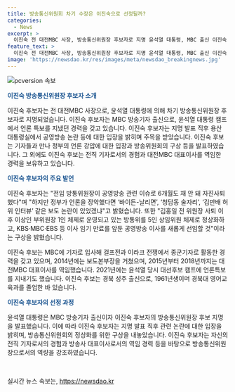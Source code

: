 ```yaml
---
title: 방송통신위원회 차기 수장은 이진숙으로 선정될까?
categories:
  - News
excerpt: >
  이진숙 전 대전MBC 사장, 방송통신위원장 후보자로 지명 윤석열 대통령, MBC 출신 이진숙 후보 지명 발표. 후보자는 공영방송 관련 이슈에 대해 입장 표명하며, 5인 상임위원 체제 정상화 및 공영방송 이사 임기 만료를 앞둔 인사에 대한 구상 공개. 이진숙 후보는 MBC 출신으로 경험 많은 방송 전문가이며, 윤석열 당시 대선후보 캠프에 언론특보를 지냈던 경험도 보유하고 있다.
feature_text: >
  이진숙 전 대전MBC 사장, 방송통신위원장 후보자로 지명 윤석열 대통령, MBC 출신 이진숙 후보 지명 발표. 후보자는 공영방송 관련 이슈에 대해 입장 표명하며, 5인 상임위원 체제 정상화 및 공영방송 이사 임기 만료를 앞둔 인사에 대한 구상 공개. 이진숙 후보는 MBC 출신으로 경험 많은 방송 전문가이며, 윤석열 당시 대선후보 캠프에 언론특보를 지냈던 경험도 보유하고 있다.
image: 'https://newsdao.kr/res/images/meta/newsdao_breakingnews.jpg'
---
```


<p><img src="https://newsdao.kr/res/images/meta/newsdao_breakingnews.jpg" alt="pcversion 속보" /></p>

<p><b><span style="color: #1a5490;">이진숙 방송통신위원장 후보자 소개</span></b></p>

<p>이진숙 후보자는 전 대전MBC 사장으로, 윤석열 대통령에 의해 차기 방송통신위원장 후보자로 지명되었습니다. 이진숙 후보자는 MBC 방송기자 출신으로, 윤석열 대통령 캠프에서 언론 특보를 지냈던 경력을 갖고 있습니다. 이진숙 후보자는 지명 발표 직후 용산 대통령실에서 공영방송 논란 등에 대한 입장을 밝히며 주목을 받았습니다. 이진숙 후보는 기자들과 만나 정부의 언론 강압에 대한 입장과 방송위원회의 구상 등을 발표하였습니다. 그 외에도 이진숙 후보는 전직 기자로서의 경험과 대전MBC 대표이사를 역임한 경력을 보유하고 있습니다.</p>

<p><b><span style="color: #1a5490;">이진숙 후보자의 주요 발언</span></b></p>

<p>이진숙 후보자는 "전임 방통위원장이 공영방송 관련 이슈로 6개월도 채 안 돼 자진사퇴했다"며 "하지만 정부가 언론을 장악했다면 ‘바이든-날리면’, ‘청담동 술자리’, ‘김만배 허위 인터뷰’ 같은 보도 논란이 있었겠냐"고 밝혔습니다. 또한 "김홍일 전 위원장 사퇴 이후 이상인 부위원장 1인 체제로 운영되고 있는 방통위를 5인 상임위원 체제로 정상화하고, KBS·MBC·EBS 등 이사 임기 만료를 앞둔 공영방송 이사를 새롭게 선임할 것"이라는 구상을 밝혔습니다.</p>

<p>이진숙 후보는 MBC에 기자로 입사해 걸프전과 이라크 전쟁에서 종군기자로 활동한 경력을 갖고 있으며, 2014년에는 보도본부장을 거쳤으며, 2015년부터 2018년까지는 대전MBC 대표이사를 역임했습니다. 2021년에는 윤석열 당시 대선후보 캠프에 언론특보를 지내기도 했습니다. 이진숙 후보는 경북 성주 출신으로, 1961년생이며 경북대 영어교육과를 졸업한 바 있습니다. </p>

<p><b><span style="color: #1a5490;">이진숙 후보자의 선정 과정</span></b></p>

<p>윤석열 대통령은 MBC 방송기자 출신이자 이진숙 후보자의 방송통신위원장 후보 지명을 발표했습니다. 이에 따라 이진숙 후보자는 지명 발표 직후 관련 논란에 대한 입장을 밝히며, 방송통신위원회의 정상화를 위한 구상을 내놓았습니다. 이진숙 후보자는 자신의 전직 기자로서의 경험과 방송사 대표이사로서의 역임 경력 등을 바탕으로 방송통신위원장으로서의 역량을 강조하였습니다.</p>

<p data-ke-size="size16">&nbsp;</p>
실시간 뉴스 속보는, <a href="https://newsdao.kr" rel="dofollow">https://newsdao.kr</a>


